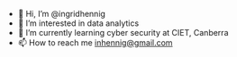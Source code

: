 - 👋 Hi, I’m @ingridhennig
- 👀 I’m interested in data analytics
- 🌱 I’m currently learning cyber security at CIET, Canberra 
- 📫 How to reach me inhennig@gmail.com

<!---
ingridhennig/ingridhennig is a ✨ special ✨ repository because its `README.md` (this file) appears on your GitHub profile.
You can click the Preview link to take a look at your changes.
--->
